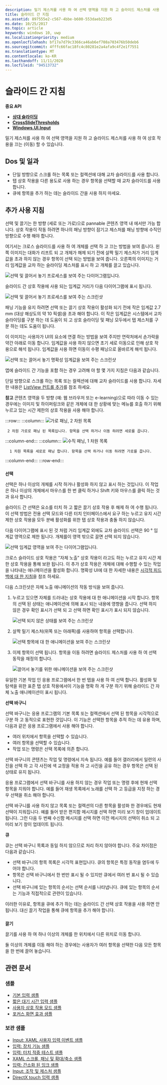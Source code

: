 ```yaml
---
description: 밀기 제스처를 사용 하 여 선택 영역을 지원 하 고 슬라이드 제스처를 사용 하 여 상호 작용을 끄는 (이동) 할 수 있습니다.
title: 슬라이드 간 지침
ms.assetid: 897555e2-c567-4bbe-b600-553daeb223d5
ms.date: 10/25/2017
ms.topic: article
keywords: windows 10, uwp
ms.localizationpriority: medium
ms.openlocfilehash: bf17a7d79c3366ca46ab6ef708a703476b50deb6
ms.sourcegitcommit: 4fffc66fac18fc4c80281e2a4afa9c4f2e1f7551
ms.translationtype: MT
ms.contentlocale: ko-KR
ms.lasthandoff: 11/11/2020
ms.locfileid: "94513732"
---
```

# <a name="guidelines-for-cross-slide"></a>슬라이드 간 지침




**중요 API**

-   [**상대 슬라이딩**](/uwp/api/windows.ui.input.gesturerecognizer.crosssliding)
-   [**CrossSlideThresholds**](/uwp/api/windows.ui.input.gesturerecognizer.crossslidethresholds)
-   [**Windows.UI.Input**](/uwp/api/Windows.UI.Input)

밀기 제스처를 사용 하 여 선택 영역을 지원 하 고 슬라이드 제스처를 사용 하 여 상호 작용을 끄는 (이동) 할 수 있습니다.

## <a name="span-iddos_and_don_tsspanspan-iddos_and_don_tsspanspan-iddos_and_don_tsspandos-and-donts"></a><span id="Dos_and_don_ts"></span><span id="dos_and_don_ts"></span><span id="DOS_AND_DON_TS"></span>Dos 및 일과


-   단일 방향으로 스크롤 하는 목록 또는 컬렉션에 대해 교차 슬라이드를 사용 합니다.
-   탭 상호 작용을 다른 용도로 사용 하는 경우 항목을 선택할 때 교차 슬라이드를 사용 합니다.
-   큐에 항목을 추가 하는 데는 슬라이드 간을 사용 하지 마세요.

## <a name="span-idadditional_usage_guidancespanspan-idadditional_usage_guidancespanspan-idadditional_usage_guidancespanadditional-usage-guidance"></a><span id="Additional_usage_guidance"></span><span id="additional_usage_guidance"></span><span id="ADDITIONAL_USAGE_GUIDANCE"></span>추가 사용 지침


선택 및 끌기는 한 방향 (세로 또는 가로)으로 pannable 콘텐츠 영역 내 에서만 가능 합니다. 상호 작용이 작동 하려면 하나의 패닝 방향이 잠기고 제스처를 패닝 방향에 수직인 방향으로 수행 해야 합니다.

여기서는 크로스 슬라이드를 사용 하 여 개체를 선택 하 고 끄는 방법을 보여 줍니다. 왼쪽 이미지는 대화가 리프트 되 고 개체가 해제 되기 전에 살짝 밀기 제스처가 거리 임계값을 초과 하지 않는 경우 항목이 선택 되는 방법을 보여 줍니다. 오른쪽의 이미지는 거리 임계값을 교차 하는 슬라이딩 제스처를 표시 하 고 개체를 끌고 있습니다.

![선택 및 끌어서 놓기 프로세스를 보여 주는 다이어그램입니다.](images/crossslide-mechanism.png)

슬라이드 간 상호 작용에 사용 되는 임계값 거리가 다음 다이어그램에 표시 됩니다.

![선택 및 끌어서 놓기 프로세스를 보여 주는 스크린샷](images/crossslide-threshold.png)

패닝 기능을 유지 하려면 선택 또는 끌기 상호 작용이 활성화 되기 전에 작은 임계값 2.7 mm (대상 해상도의 약 10 픽셀)을 초과 해야 합니다. 이 작은 임계값은 시스템에서 교차 슬라이딩를 구분 하는 데 도움이 되 고 상호 슬라이딩 및 패닝 모두에서 탭 제스처를 구분 하는 데도 도움이 됩니다.

이 이미지는 사용자가 UI의 요소에 연결 하는 방법을 보여 주지만 연락처에서 손가락을 약간 아래로 이동 합니다. 임계값을 사용 하지 않으면 초기 세로 이동으로 인해 상호 작용으로 해석 됩니다. 임계값을 사용 하면 이동이 수평 패닝으로 올바르게 해석 됩니다.

![선택 또는 끌어서 놓기 명확성 임계값을 보여 주는 스크린샷](images/crossslide-threshold2.png)

앱에 슬라이드 간 기능을 포함 하는 경우 고려해 야 할 몇 가지 지침은 다음과 같습니다.

단일 방향으로 스크롤 하는 목록 또는 컬렉션에 대해 교차 슬라이드를 사용 합니다. 자세한 내용은 [ListView 컨트롤 추가](/previous-versions/windows/apps/hh465382(v=win.10))를 참조 하세요.

**참고**  콘텐츠 영역을 두 방향 (예: 웹 브라우저 또는 e-learning)으로 따라 이동 수 있는 경우에는 이미지 및 하이퍼링크와 같은 개체에 대 한 상황에 맞는 메뉴를 호출 하기 위해 누르고 있는 시간 제한의 상호 작용을 사용 해야 합니다.

:::row:::
   :::column:::
     ![가로 패닝, 2 차원 목록](images/groupedlistview1.png)

     2 차원 가로로 패닝 된 목록입니다. 항목을 선택 하거나 이동 하려면 세로를 끕니다. 
   :::column-end:::
   :::column:::
      ![수직 패닝, 1 차원 목록](images/listviewlistlayout.png)

      1 차원 목록을 세로로 패닝 합니다. 항목을 선택 하거나 이동 하려면 가로를 끕니다.
   :::column-end:::
:::row-end:::

### <span id="selection"></span><span id="SELECTION"></span>

**선택**

선택은 하나 이상의 개체를 시작 하거나 활성화 하지 않고 표시 하는 것입니다. 이 작업은 하나 이상의 개체에서 마우스를 한 번 클릭 하거나 Shift 키와 마우스를 클릭 하는 것과 유사 합니다.

슬라이드 간 선택은 요소를 터치 하 고 짧은 끌기 상호 작용 후 해제 하 여 수행 됩니다. 이 선택 방법은 전용 선택 모드와 다른 터치 인터페이스에서 요구 하는 누르고 유지 시간 제한 상호 작용을 모두 분배 활성화를 위한 탭 상호 작용과 충돌 하지 않습니다.

다음 다이어그램에 표시 된 것 처럼 거리 임계값 외에도 교차 슬라이드 선택은 90 ° 임계값 영역으로 제한 됩니다. 개체를이 영역 밖으로 끌면 선택 되지 않습니다.

![선택 임계값 영역을 보여 주는 다이어그램입니다.](images/crossslide-selection.png)

크로스 슬라이드 상호 작용은 "자체 노출" 상호 작용이 라고도 하는 누르고 유지 시간 제한 상호 작용을 통해 보완 됩니다. 이 추가 상호 작용은 개체에 대해 수행할 수 있는 작업을 나타내는 애니메이션을 활성화 합니다. 명확성 UI에 대 한 자세한 내용은 [시각적 피드백에 대 한 지침](guidelines-for-visualfeedback.md)을 참조 하세요.

다음 스크린샷은 자체 노출 애니메이션의 작동 방식을 보여 줍니다.

1.  누르고 있으면 자체를 드러내는 상호 작용에 대 한 애니메이션을 시작 합니다. 항목의 선택 된 상태는 애니메이션에 의해 표시 되는 내용에 영향을 줍니다. 선택 하지 않은 경우 확인 표시가 선택 되 고 선택 하면 확인 표시가 표시 되지 않습니다.

    ![선택 되지 않은 상태를 보여 주는 스크린샷](images/crossslide-selfreveal1.png)

2.  살짝 밀기 제스처(위쪽 또는 아래쪽)를 사용하여 항목을 선택합니다.

    ![선택 항목에 대 한 애니메이션을 보여 주는 스크린샷](images/crossslide-selfreveal2.png)

3.  이제 항목이 선택 됩니다. 항목을 이동 하려면 슬라이드 제스처를 사용 하 여 선택 동작을 재정의 합니다.

    ![끌어서 놓기를 위한 애니메이션을 보여 주는 스크린샷](images/crossslide-selfreveal3.png)

유일한 기본 작업 인 응용 프로그램에서 한 번 탭을 사용 하 여 선택 합니다. 활성화 및 탐색을 위한 표준 탭 상호 작용에서이 기능을 명확 하 게 구분 하기 위해 슬라이드 간 자체 노출 애니메이션이 표시 됩니다.

**선택 바구니**

선택 바구니는 응용 프로그램의 기본 목록 또는 컬렉션에서 선택 된 항목을 시각적으로 구분 하 고 동적으로 표현한 것입니다. 이 기능은 선택한 항목을 추적 하는 데 유용 하며, 다음과 같은 응용 프로그램에서 사용 해야 합니다.

-   여러 위치에서 항목을 선택할 수 있습니다.
-   여러 항목을 선택할 수 있습니다.
-   작업 또는 명령은 선택 목록에 의존 합니다.

선택 바구니의 콘텐츠는 작업 및 명령에서 지속 됩니다. 예를 들어 갤러리에서 일련의 사진을 선택 하 고 각 사진에 색 교정을 적용 하 고 사진을 공유 하는 경우 항목은 선택 된 상태로 유지 됩니다.

응용 프로그램에서 선택 바구니를 사용 하지 않는 경우 작업 또는 명령 후에 현재 선택 항목을 지워야 합니다. 예를 들어 재생 목록에서 노래를 선택 하 고 등급을 지정 하는 경우 선택을 취소 해야 합니다.

선택 바구니를 사용 하지 않고 목록 또는 컬렉션의 다른 항목을 활성화 한 경우에도 현재 선택이 지워집니다. 예를 들어 받은 편지함 메시지를 선택 하면 미리 보기 창이 업데이트 됩니다. 그런 다음 두 번째 수신함 메시지를 선택 하면 이전 메시지의 선택이 취소 되 고 미리 보기 창이 업데이트 됩니다.

**큐**

큐는 선택 바구니 목록과 동일 하지 않으므로 처리 하지 않아야 합니다. 주요 차이점은 다음과 같습니다.

-   선택 바구니의 항목 목록은 시각적 표현입니다. 큐의 항목은 특정 동작을 염두에 두어야 합니다.
-   항목은 선택 바구니에서 한 번만 표시 될 수 있지만 큐에서 여러 번 표시 될 수 있습니다.
-   선택 바구니에 있는 항목의 순서는 선택 순서를 나타냅니다. 큐에 있는 항목의 순서는 기능과 직접적으로 관련이 있습니다.

이러한 이유로, 항목을 큐에 추가 하는 데는 슬라이드 간 선택 상호 작용을 사용 하면 안 됩니다. 대신 끌기 작업을 통해 큐에 항목을 추가 해야 합니다.

### <span id="draganddrop"></span><span id="DRAGANDDROP"></span>

**끌기**

끌기를 사용 하 여 하나 이상의 개체를 한 위치에서 다른 위치로 이동 합니다.

둘 이상의 개체를 이동 해야 하는 경우에는 사용자가 여러 항목을 선택한 다음 모든 항목을 한 번에 끌어 놓습니다.

## <a name="related-articles"></a>관련 문서

### <a name="samples"></a>샘플

- [기본 입력 샘플](https://github.com/Microsoft/Windows-universal-samples/tree/master/Samples/BasicInput)
- [짧은 대기 시간 입력 샘플](https://github.com/Microsoft/Windows-universal-samples/tree/master/Samples/LowLatencyInput)
- [사용자 상호 작용 모드 샘플](https://github.com/Microsoft/Windows-universal-samples/tree/master/Samples/UserInteractionMode)
- [포커스 화면 효과 샘플](https://github.com/Microsoft/Windows-universal-samples/tree/master/Samples/XamlFocusVisuals)

### <a name="archive-samples"></a>보관 샘플

- [Input: XAML 사용자 입력 이벤트 샘플](https://github.com/microsoftarchive/msdn-code-gallery-microsoft/tree/411c271e537727d737a53fa2cbe99eaecac00cc0/Official%20Windows%20Platform%20Sample/Input%20XAML%20user%20input%20events%20sample)
- [입력: 장치 기능 샘플](https://github.com/microsoftarchive/msdn-code-gallery-microsoft/tree/411c271e537727d737a53fa2cbe99eaecac00cc0/Official%20Windows%20Platform%20Sample/Windows%208%20app%20samples/%5BC%23%5D-Windows%208%20app%20samples/C%23/Windows%208%20app%20samples/Input%20Device%20capabilities%20sample%20(Windows%208))
- [입력: 터치 적중 테스트 샘플](https://github.com/microsoftarchive/msdn-code-gallery-microsoft/tree/411c271e537727d737a53fa2cbe99eaecac00cc0/Official%20Windows%20Platform%20Sample/Windows%208%20desktop%20samples/%5BC%2B%2B%5D-Windows%208%20desktop%20samples/C%2B%2B/Windows%208%20desktop%20samples/Input%20Touch%20hit%20testing%20sample)
- [XAML 스크롤, 패닝 및 확대/축소 샘플](https://github.com/microsoftarchive/msdn-code-gallery-microsoft/tree/411c271e537727d737a53fa2cbe99eaecac00cc0/Official%20Windows%20Platform%20Sample/Universal%20Windows%20app%20samples/111487-Universal%20Windows%20app%20samples/XAML%20scrolling%2C%20panning%2C%20and%20zooming%20sample)
- [입력: 간소화 된 잉크 샘플](https://github.com/microsoftarchive/msdn-code-gallery-microsoft/tree/411c271e537727d737a53fa2cbe99eaecac00cc0/Official%20Windows%20Platform%20Sample/Input%20Simplified%20ink%20sample)
- [Input: 조작 및 제스처 샘플](https://github.com/microsoftarchive/msdn-code-gallery-microsoft/tree/411c271e537727d737a53fa2cbe99eaecac00cc0/Official%20Windows%20Platform%20Sample/Input%20Gestures%20and%20manipulations%20with%20GestureRecognizer)
- [DirectX touch 입력 샘플](https://github.com/microsoftarchive/msdn-code-gallery-microsoft/tree/411c271e537727d737a53fa2cbe99eaecac00cc0/Official%20Windows%20Platform%20Sample/Windows%208%20app%20samples/%5BC%2B%2B%5D-Windows%208%20app%20samples/C%2B%2B/Windows%208%20app%20samples/DirectX%20touch%20input%20sample%20(Windows%208))
 

 
